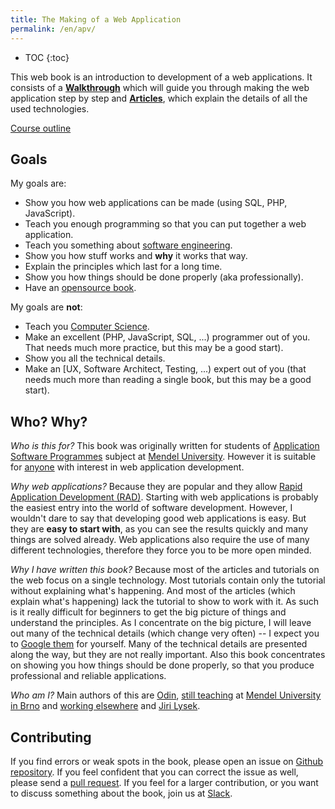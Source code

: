 ```yaml
---
title: The Making of a Web Application
permalink: /en/apv/
---
```


* TOC
{:toc}

This web book is an introduction to development of a web applications. It consists of a
[**Walkthrough**](/en/apv/walkthrough/) which will guide you through making the
web application step by step and [**Articles**](/en/apv/articles/), which explain the
details of all the used technologies.

[Course outline](/en/apv/course/)

## Goals
My goals are:

- Show you how web applications can be made (using SQL, PHP, JavaScript).
- Teach you enough programming so that you can put together a web application.
- Teach you something about [software engineering](/en/apv/articles/programming/#software-engineering).
- Show you how stuff works and **why** it works that way.
- Explain the principles which last for a long time.
- Show you how things should be done properly (aka professionally).
- Have an [opensource book](https://github.com/ujpef/site).

My goals are **not**:

- Teach you [Computer Science](/en/apv/articles/programming/#computer-science).
- Make an excellent (PHP, JavaScript, SQL, ...) programmer out of you. That needs much more practice, but this
may be a good start).
- Show you all the technical details.
- Make an [UX, Software Architect, Testing, ...) expert out of you (that needs much more than reading a single book,
but this may be a good start).

## Who? Why?
*Who is this for?* This book was originally written for students of
[Application Software Programmes](http://ects-prog.mendelu.cz/en/plan6937/predmet88060) subject
at [Mendel University](https://is.mendelu.cz/). However it is suitable for [anyone](/en/apv/course/not-a-student)
with interest in web application development.

*Why web applications?* Because they are popular and they
allow [Rapid Application Development (RAD)](https://en.wikipedia.org/wiki/Rapid_application_development).
Starting with web applications is probably the easiest entry into the world of software development.
However, I wouldn't dare to say that developing good web applications is easy. But they are **easy to
start with**, as you can see the results quickly and many things are solved already. Web applications
also require the use of many different technologies, therefore they force you to be more open minded.

*Why I have written this book?* Because most of the articles and tutorials on the web focus on a single technology.
Most tutorials contain only the tutorial without explaining what's happening. And most of the articles (which
explain what's happening) lack the tutorial to show to work with it. As such is it really difficult for
beginners to get the big picture of things and understand the principles. As I concentrate on the
big picture, I will leave out many of the technical details (which change very often) -- I expect
you to [Google them](http://lmgtfy.com/) for yourself. Many of the technical details are presented
along the way, but they are not really important. Also this book concentrates on showing you how things
should be done properly, so that you produce professional and reliable applications.

*Who am I?* Main authors of this are [Odin](https://github.com/odinuv), [still teaching](http://is.mendelu.cz/lide/clovek.pl?id=22586)
at [Mendel University in Brno](http://mendelu.cz/en/) and [working elsewhere](https://linkedin.com/in/odinuv)
and [Jiri Lysek](http://is.mendelu.cz/lide/clovek.pl?id=54010).

## Contributing
If you find errors or weak spots in the book, please open an issue on [Github repository](https://github.com/ujpef/site/issues). If you feel
confident that you can correct the issue as well, please send a
[pull request](https://help.github.com/articles/using-pull-requests/). If you feel for
a larger contribution, or you want to discuss something about the book, join us at [Slack](todo).

